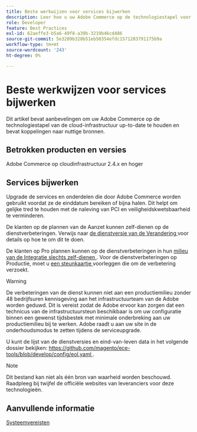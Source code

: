 ```yaml
---
title: Beste werkwijzen voor services bijwerken
description: Leer hoe u uw Adobe Commerce op de technologiestapel voor cloudinfrastructuur up-to-date houdt.
role: Developer
feature: Best Practices
exl-id: 62aeffe3-b5a6-49f8-a39b-3219b46cd486
source-git-commit: 5e3289b328b51eb50354efdc1571283791175b9a
workflow-type: tm+mt
source-wordcount: '243'
ht-degree: 0%

---
```


# Beste werkwijzen voor services bijwerken

Dit artikel bevat aanbevelingen om uw Adobe Commerce op de technologiestapel van de cloud-infrastructuur up-to-date te houden en bevat koppelingen naar nuttige bronnen.

## Betrokken producten en versies

Adobe Commerce op cloudinfrastructuur 2.4.x en hoger

## Services bijwerken

Upgrade de services en onderdelen die door Adobe Commerce worden gebruikt voordat ze de einddatum bereiken of bijna halen. Dit helpt om gelijke tred te houden met de naleving van PCI en veiligheidskwetsbaarheid te verminderen.

De klanten op de plannen van de Aanzet kunnen zelf-dienen op de dienstverbeteringen. Verwijs naar [ de dienstversie van de Verandering ](https://experienceleague.adobe.com/en/docs/commerce-cloud-service/user-guide/configure/service/services-yaml#change-service-version) voor details op hoe te om dit te doen.

De klanten op Pro plannen kunnen op de dienstverbeteringen in hun [ milieu van de Integratie slechts zelf-dienen ](https://experienceleague.adobe.com/docs/commerce-knowledge-base/kb/announcements/commerce-announcements/integration-environment-enhancement-request-pro-and-starter.html). Voor de dienstverbeteringen op Productie, moet u [ een steunkaartje ](https://experienceleague.adobe.com/docs/commerce-knowledge-base/kb/help-center-guide/magento-help-center-user-guide.html#submit-ticket) voorleggen die om de verbetering verzoekt.

>[!WARNING]
>
>De verbeteringen van de dienst kunnen niet aan een productiemilieu zonder 48 bedrijfsuren kennisgeving aan het infrastructuurteam van de Adobe worden geduwd. Dit is vereist zodat de Adobe ervoor kan zorgen dat een technicus van de infrastructuursteun beschikbaar is om uw configuratie binnen een gewenst tijdsbestek met minimale onderbreking aan uw productiemilieu bij te werken. Adobe raadt u aan uw site in de onderhoudsmodus te zetten tijdens de serviceupgrade.

U kunt de lijst van de dienstversies en eind-van-leven data in het volgende dossier bekijken: [ https://github.com/magento/ece-tools/blob/develop/config/eol.yaml ](https://github.com/magento/ece-tools/blob/develop/config/eol.yaml).

>[!NOTE]
>
>Dit bestand kan niet als één bron van waarheid worden beschouwd. Raadpleeg bij twijfel de officiële websites van leveranciers voor deze technologieën.

## Aanvullende informatie

[Systeemvereisten](../../../installation/system-requirements.md)
